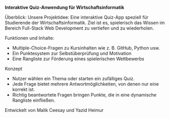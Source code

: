 **Interaktive Quiz-Anwendung für Wirtschaftsinformatik**

Überblick:
Unsere Projektidee: Eine interaktive Quiz-App speziell für Studierende der Wirtschaftsinformatik. Ziel ist es, spielerisch das Wissen im Bereich Full-Stack Web Development zu vertiefen und zu wiederholen.

Funktionen und Inhalte:
- Multiple-Choice-Fragen zu Kursinhalten wie z. B. GitHub, Python usw.
- Ein Punktesystem zur Selbstüberprüfung und Motivation
- Eine Rangliste zur Förderung eines spielerischen Wettbewerbs

Konzept
- Nutzer wählen ein Thema oder starten ein zufälliges Quiz.
- Jede Frage bietet mehrere Antwortmöglichkeiten, von denen nur eine korrekt ist.
- Richtig beantwortete Fragen bringen Punkte, die in eine dynamische Rangliste einfließen.


Entwickelt von Malik Ceesay und Yazid Heimur
